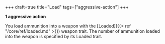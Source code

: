 +++
draft=true
title="Load"
tags=["aggressive-action"]
+++

**1 aggressive action**

You load ammunition into a weapon with the [Loaded]({{< ref "/core/ref/loaded.md" >}}) weapon trait. The number of ammunition loaded into the weapon is specified by its Loaded trait.
